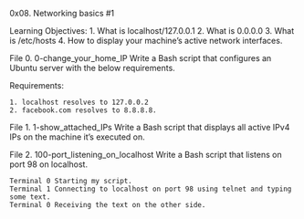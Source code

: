 0x08. Networking basics #1

Learning Objectives:
	1. What is localhost/127.0.0.1
	2. What is 0.0.0.0
	3. What is /etc/hosts
	4. How to display your machine’s active network interfaces.

File 0. 0-change_your_home_IP
Write a Bash script that configures an Ubuntu server with the below requirements.

Requirements:

	1. localhost resolves to 127.0.0.2
	2. facebook.com resolves to 8.8.8.8.

File 1. 1-show_attached_IPs
Write a Bash script that displays all active IPv4 IPs on the machine it’s executed on.

File 2. 100-port_listening_on_localhost
Write a Bash script that listens on port 98 on localhost.

	Terminal 0 Starting my script.
	Terminal 1 Connecting to localhost on port 98 using telnet and typing some text.
	Terminal 0 Receiving the text on the other side.
